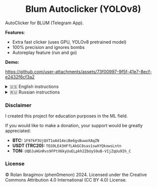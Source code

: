 <h1 align="center">Blum Autoclicker (YOLOv8)</h1>

AutoClicker for BLUM (Telegram App). 

**Features**:

- Extra fast clicker (uses GPU, YOLOv8 pretrained model)
- 100% precision and ignores bombs
- Autoreplay feature (run and go)


**Demo:**

https://github.com/user-attachments/assets/73f00997-9f5f-41e7-8ecf-e2432f6cf3a2


<details>
  <summary>🇺🇸 English instructions</summary>
  <br />

  **Works with the recent (14.07.2024) update.**

  ### Installation

  0. You will need Nvidia GPU to run this app since it uses CUDA cores to achieve fast speed.
  1. Download the repository (https://github.com/phen0menon/blum-autoclicker/releases)
  2. Install Python >= 3.8 (you can try using [Python 3.8.8](https://www.python.org/downloads/release/python-388/)). <br /><b>IMPORTANT:</b> When installing, click on the "Add Python to PATH" checkbox.
  3. Open the cmd or powershell in the project folder (blum-autoclicker).
  4. Install requirements (run in the cmd). Copy and paste the line, not the whole text!:
```
# Base requirements:
      
pip install -r requirements.txt

# PyTorch with CUDA enabled (required!):
      
pip install torch torchvision torchaudio --index-url https://download.pytorch.org/whl/cu118
```
  4. Run the process:
  ```
  python main.py
  ```
  5. Follow instructions given in the cmd

  ### Possible problems

  #### Autoreplay not working

  Try settings Dark mode in the Telegram.

  #### Other problems

  All problems may occur because of PyTorch installed without CUDA support. To fix that, run the following commands:
  ```
  # uninstall existing packages first
  pip uninstall torch torchvision torchaudio
  
  pip install torch torchvision torchaudio --index-url https://download.pytorch.org/whl/cu118
  ```
  
</details>

<details>
  <summary>🇷🇺 Russian instructions</summary>

  ### Установка:

0. Понадобится видеокарта от Nvidia (используем CUDA ядра, чтобы эффективно распознавать изображение)
1. Скачайте репозиторий (https://github.com/phen0menon/blum-autoclicker/releases)
2. Нужен Python >= 3.8 (Можете попробовать [Python 3.8.8](https://www.python.org/downloads/release/python-388/)). <br/> <b>ВАЖНО: </b>во время установки нажмите на галочку "Add Python to PATH"
3. Откройте cmd или powershell в папке проекта (blum-autoclicker)
4. Установка зависимостей (запустите в командной строке). Нужно скопировать именно строчки команд, не весь текст!:
```
# Общие зависимости проекта

pip install -r requirements.txt

# Пакеты, чтобы компьютерное зрение работало на GPU, а не на CPU

pip install torch torchvision torchaudio --index-url https://download.pytorch.org/whl/cu118
```
4. Запустить скрипт:
```
python main.py
```
5. Следовать инструкции :)

### Возможные проблемы

<details>
  <summary>Не работает автореплей</summary>

  Попробуйте установить темную тему в Telegram.
</details>

<details>
  <summary>Кликер медленно работает!</summary>

  Нужно переустановить PyTorch с CUDA:
  ```
  # uninstall existing packages first
  pip uninstall torch torchvision torchaudio
  
  pip install torch torchvision torchaudio --index-url https://download.pytorch.org/whl/cu118
  ```
</details>

<details>
  <summary>Вылазит какая-то ошибка!</summary>

  Попробовать переустановить PyTorch с CUDA:

  ```
  # uninstall existing packages first
  pip uninstall torch torchvision torchaudio
  
  pip install torch torchvision torchaudio --index-url https://download.pytorch.org/whl/cu118
  ```

  Если ошибка все еще есть - создавайте [issue](https://github.com/phen0menon/blum-autoclicker/issues) 
</details>
</details>

### Disclaimer

I created this project for education purposes in the ML field.

If you would like to make a donation, your support would be greatly appreciated:
- **BTC:** `1F97kP3UjQXT1oAd14eiBe6gsBuwoXAqZN` 
- **USDT (TRC20):** `TEG9LE43HFfLAkGC8sas1swXYQkowsLntn` 
- **TON:** `UQDJuHGnRvs9FPtX6kyUuELpkh2ZbUyS9uB-VIjZqUu9Ih_C`

### License

© Rolan Ibragimov (phen0menon) 2024. Licensed under the Creative Commons Attribution 4.0 International (CC BY 4.0) License.
